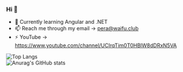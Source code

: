 ### Hi 👋

- 🌱 Currently learning Angular and .NET
- 📫 Reach me through my email -> pera@waifu.club
- ⚡ YouTube -> https://www.youtube.com/channel/UCIrqTim0T0HBlW8dDRxN5VA

![Top Langs](https://github-readme-stats.vercel.app/api/top-langs/?username=nbapera&theme=dracula)                    
![Anurag's GitHub stats](https://github-readme-stats.vercel.app/api?username=nbapera&show_icons=true&theme=dracula)
